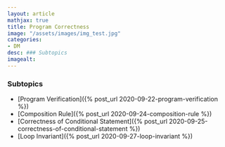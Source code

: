 ```yaml
---
layout: article
mathjax: true
title: Program Correctness
image: "/assets/images/img_test.jpg"
categories:
- DM
desc: ### Subtopics 
imagealt: 
---
```


### Subtopics
- [Program Verification]({% post_url 2020-09-22-program-verification %})
- [Composition Rule]({% post_url 2020-09-24-composition-rule %})
- [Correctness of Conditional Statement]({% post_url 2020-09-25-correctness-of-conditional-statement %})
- [Loop Invariant]({% post_url 2020-09-27-loop-invariant %})